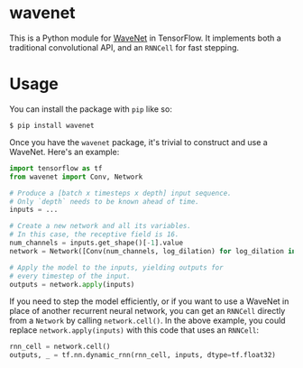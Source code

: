 # wavenet

This is a Python module for [WaveNet](https://arxiv.org/abs/1609.03499) in TensorFlow. It implements both a traditional convolutional API, and an `RNNCell` for fast stepping.

# Usage

You can install the package with `pip` like so:

```
$ pip install wavenet
```

Once you have the `wavenet` package, it's trivial to construct and use a WaveNet. Here's an example:

```python
import tensorflow as tf
from wavenet import Conv, Network

# Produce a [batch x timesteps x depth] input sequence.
# Only `depth` needs to be known ahead of time.
inputs = ...

# Create a new network and all its variables.
# In this case, the receptive field is 16.
num_channels = inputs.get_shape()[-1].value
network = Network([Conv(num_channels, log_dilation) for log_dilation in range(4)])

# Apply the model to the inputs, yielding outputs for
# every timestep of the input.
outputs = network.apply(inputs)
```

If you need to step the model efficiently, or if you want to use a WaveNet in place of another recurrent neural network, you can get an `RNNCell` directly from a `Network` by calling `network.cell()`. In the above example, you could replace `network.apply(inputs)` with this code that uses an `RNNCell`:

```python
rnn_cell = network.cell()
outputs, _ = tf.nn.dynamic_rnn(rnn_cell, inputs, dtype=tf.float32)
```

